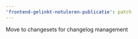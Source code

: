 ```yaml
---
'frontend-gelinkt-notuleren-publicatie': patch
---
```


Move to changesets for changelog management
